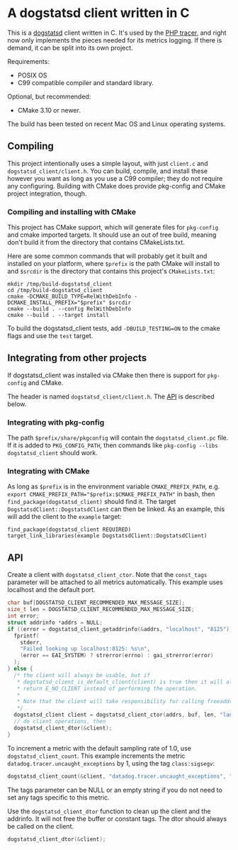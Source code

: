 # A dogstatsd client written in C

This is a [dogstatsd](https://docs.datadoghq.com/developers/dogstatsd/) client written in C. It's used by the
[PHP tracer](https://github.com/DataDog/dd-trace-php), and right now only implements the pieces needed for its metrics
logging. If there is demand, it can be split into its own project.

Requirements:
  - POSIX OS
  - C99 compatible compiler and standard library.

Optional, but recommended:
  - CMake 3.10 or newer.

The build has been tested on recent Mac OS and Linux operating systems.

## Compiling

This project intentionally uses a simple layout, with just `client.c` and `dogstatsd_client/client.h`. You can build,
compile, and install these however you want as long as you use a C99 compiler; they do not require any configuring.
Building with CMake does provide pkg-config and CMake project integration, though.

### Compiling and installing with CMake

This project has CMake support, which will generate files for `pkg-config` and cmake imported targets. It should use an
out of tree build, meaning don't build it from the directory that contains CMakeLists.txt.

Here are some common commands that will probably get it built and installed on your platform, where `$prefix` is the
path CMake will install to and `$srcdir` is the directory that contains this project's `CMakeLists.txt`:
```
mkdir /tmp/build-dogstatsd_client
cd /tmp/build-dogstatsd_client
cmake -DCMAKE_BUILD_TYPE=RelWithDebInfo -DCMAKE_INSTALL_PREFIX="$prefix" $srcdir
cmake --build . --config RelWithDebInfo
cmake --build . --target install
```

To build the dogstatsd_client tests, add `-DBUILD_TESTING=ON` to the cmake flags and use the `test` target.

## Integrating from other projects
If dogstatsd_client was installed via CMake then there is support for `pkg-config` and CMake.

The header is named `dogstatsd_client/client.h`. The [API](#API) is described below.

### Integrating with pkg-config

The path `$prefix/share/pkgconfig` will contain the `dogstatsd_client.pc` file. If it is added to `PKG_CONFIG_PATH`,
then commands like `pkg-config --libs dogstatsd_client` should work.

### Integrating with CMake
As long as `$prefix` is in the environment variable `CMAKE_PREFIX_PATH`, e.g.
`export CMAKE_PREFIX_PATH="$prefix:$CMAKE_PREFIX_PATH"` in bash, then `find_package(dogstatsd_client)` should find it.
The target `DogstatsdClient::DogstatsdClient` can then be linked. As an example, this will add the client to the
`example` target:

```
find_package(dogstatsd_client REQUIRED)
target_link_libraries(example DogstatsdClient::DogstatsdClient)
```

## API

Create a client with `dogstatsd_client_ctor`. Note that the `const_tags` parameter will be attached to all metrics
automatically. This example uses localhost and the default port.
```c
char buf[DOGSTATSD_CLIENT_RECOMMENDED_MAX_MESSAGE_SIZE];
size_t len = DOGSTATSD_CLIENT_RECOMMENDED_MAX_MESSAGE_SIZE;
int error;
struct addrinfo *addrs = NULL;
if ((error = dogstatsd_client_getaddrinfo(&addrs, "localhost", "8125"))) {
  fprintf(
    stderr,
    "Failed looking up localhost:8125: %s\n",
    (error == EAI_SYSTEM) ? strerror(errno) : gai_strerror(error)
  );
} else {
  /* the client will always be usable, but if
   * dogstatsd_client_is_default_client(client) is true then it will always
   * return E_NO_CLIENT instead of performing the operation.
   *
   * Note that the client will take responsibility for calling freeaddrinfo.
   */
  dogstatsd_client client = dogstatsd_client_ctor(addrs, buf, len, "lang:php");
  // do client operations, then
  dogstatsd_client_dtor(&client);
}
```

To increment a metric with the default sampling rate of 1.0, use `dogstatsd_client_count`. This example increments the
metric `datadog.tracer.uncaught_exceptions` by 1, using the tag `class:sigsegv`:
```c
dogstatsd_client_count(&client, "datadog.tracer.uncaught_exceptions", "1", "class:sigsegv");
```
The tags parameter can be NULL or an empty string if you do not need to set any tags specific to this metric.

Use the `dogstatsd_client_dtor` function to clean up the client and the addrinfo. It will not free the buffer or
constant tags. The dtor should always be called on the client.
```c
dogstatsd_client_dtor(&client);
````

